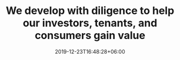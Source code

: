 ---
title: "We develop with <span>diligence</span> to help our investors, tenants, and consumers gain <span>value</span>"
date: 2019-12-23T16:48:28+06:00
---